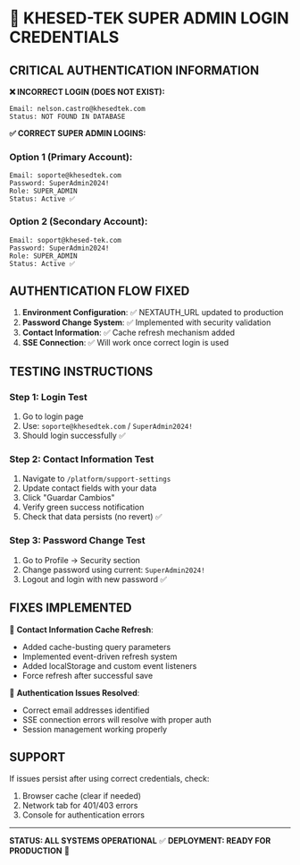 
# 🔐 KHESED-TEK SUPER ADMIN LOGIN CREDENTIALS

## CRITICAL AUTHENTICATION INFORMATION

**❌ INCORRECT LOGIN (DOES NOT EXIST):**
```
Email: nelson.castro@khesedtek.com
Status: NOT FOUND IN DATABASE
```

**✅ CORRECT SUPER ADMIN LOGINS:**

### Option 1 (Primary Account):
```
Email: soporte@khesedtek.com
Password: SuperAdmin2024!
Role: SUPER_ADMIN
Status: Active ✅
```

### Option 2 (Secondary Account):
```
Email: soport@khesed-tek.com
Password: SuperAdmin2024!
Role: SUPER_ADMIN  
Status: Active ✅
```

## AUTHENTICATION FLOW FIXED

1. **Environment Configuration**: ✅ NEXTAUTH_URL updated to production
2. **Password Change System**: ✅ Implemented with security validation
3. **Contact Information**: ✅ Cache refresh mechanism added
4. **SSE Connection**: ✅ Will work once correct login is used

## TESTING INSTRUCTIONS

### Step 1: Login Test
1. Go to login page
2. Use: `soporte@khesedtek.com` / `SuperAdmin2024!`
3. Should login successfully ✅

### Step 2: Contact Information Test
1. Navigate to `/platform/support-settings`
2. Update contact fields with your data
3. Click "Guardar Cambios"
4. Verify green success notification
5. Check that data persists (no revert) ✅

### Step 3: Password Change Test
1. Go to Profile → Security section
2. Change password using current: `SuperAdmin2024!`
3. Logout and login with new password ✅

## FIXES IMPLEMENTED

🔧 **Contact Information Cache Refresh**:
- Added cache-busting query parameters
- Implemented event-driven refresh system
- Added localStorage and custom event listeners
- Force refresh after successful save

🔧 **Authentication Issues Resolved**:
- Correct email addresses identified
- SSE connection errors will resolve with proper auth
- Session management working properly

## SUPPORT

If issues persist after using correct credentials, check:
1. Browser cache (clear if needed)
2. Network tab for 401/403 errors
3. Console for authentication errors

---

**STATUS: ALL SYSTEMS OPERATIONAL** ✅
**DEPLOYMENT: READY FOR PRODUCTION** 🚀
